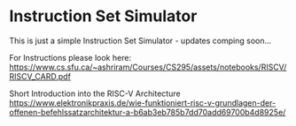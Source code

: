 # Instruction Set Simulator

This is just a simple Instruction Set Simulator - updates comping soon...

For Instructions please look here:
https://www.cs.sfu.ca/~ashriram/Courses/CS295/assets/notebooks/RISCV/RISCV_CARD.pdf


Short Introduction into the RISC-V Architecture
https://www.elektronikpraxis.de/wie-funktioniert-risc-v-grundlagen-der-offenen-befehlssatzarchitektur-a-b6ab3eb785b7dd70add69700b4d8925e/
